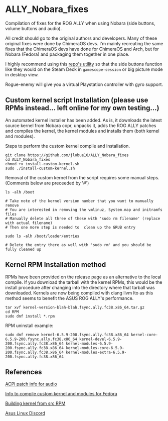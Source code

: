 # ALLY_Nobara_fixes
Compilation of fixes for the ROG ALLY when using Nobara (side buttons, volume buttons and audio).

All credit should go to the original authors and developers. Many of these original fixes were done by ChimeraOS devs. I'm mainly recreating the same fixes that the ChimeraOS devs have done for ChimeraOS and Arch, but for Nobara (Fedora) and packaging them together in one place.

I highly recommend using this [repo's utility](https://github.com/corando98/steam-patch) so that the side buttons function like they would on the Steam Deck in `gamescope-session` or big picture mode in desktop view.

Rogue-enemy will give you a virtual Playstation controller with gyro support.

## **Custom kernel script Installation (please use RPMs instead... left online for my own testing...)**

An automated kernel installer has been added. As is, it downloads the latest source kernel from Nobara copr, unpacks it, adds the ROG ALLY patches and compiles the kernel, the kernel modules and installs them (both kernel and modules).

Steps to perform the custom kernel compile and installation.

```
git clone https://github.com/jlobue10/ALLY_Nobara_fixes
cd ALLY_Nobara_fixes
chmod +x install-custom-kernel.sh
sudo ./install-custom-kernel.sh
```

Removal of the custom kernel from the script requires some manual steps. (Comments below are preceeded by '#')

```
ls -alh /boot

# Take note of the kernel version number that you want to manually remove
# You are interested in removing the vmlinuz, System.map and initramfs files
# Manually delete all three of these with 'sudo rm filename' (replace with actual filename)
# Then one more step is needed to  clean up the GRUB entry

sudo ls -alh /boot/loader/entries

# Delete the entry there as well with 'sudo rm' and you should be fully cleaned up
```

## **Kernel RPM Installation method**

RPMs have been provided on the release page as an alternative to the local compile. If you download the tarball with the kernel RPMs, this would be the install procedure after changing into the directory where that tarball was downloaded. Kernels are now being compiled with clang llvm lto as this method seems to benefit the ASUS ROG ALLY's performance.

```
tar xvf kernel-version-blah-blah.fsync.ally.fc38.x86_64.tar.gz
cd RPM
sudo dnf install *.rpm
```

RPM uninstall example:

```
sudo dnf remove kernel-6.5.9-200.fsync.ally.fc38.x86_64 kernel-core-6.5.9-200.fsync.ally.fc38.x86_64 kernel-devel-6.5.9-200.fsync.ally.fc38.x86_64 kernel-modules-6.5.9-200.fsync.ally.fc38.x86_64 kernel-modules-core-6.5.9-200.fsync.ally.fc38.x86_64 kernel-modules-extra-6.5.9-200.fsync.ally.fc38.x86_64
```

## **References**

[ACPI patch info for audio](https://asus-linux.org/wiki/cirrus-amps/)

[Info to compile custom kernel and modules for Fedora](https://fedoraproject.org/wiki/Building_a_custom_kernel)

[Building kernel from src RPM](https://fedoraproject.org/wiki/Building_a_custom_kernel/Source_RPM)

[Asus Linux Discord](https://discord.gg/4ZKGd7Un5t)
